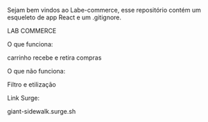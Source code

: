 Sejam bem vindos ao Labe-commerce, esse repositório contém um esqueleto de app React e um .gitignore.




LAB COMMERCE

O que funciona:

carrinho recebe e retira compras

O que não funciona:

Filtro e etilização

Link Surge:

giant-sidewalk.surge.sh

